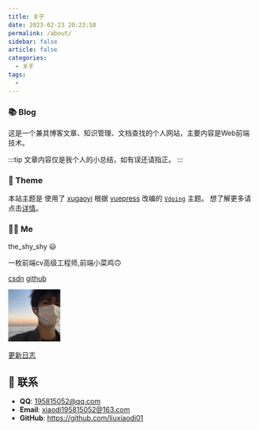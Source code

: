 ```yaml
---
title: 关于
date: 2023-02-23 20:23:58
permalink: /about/
sidebar: false
article: false
categories:
  - 关于
tags:
  - 
---
```


### 📚 Blog

这是一个兼具博客文章、知识管理、文档查找的个人网站，主要内容是Web前端技术。

:::tip
文章内容仅是我个人的小总结，如有误还请指正。
:::

### 🎨 Theme
本站主题是 使用了 [xugaoyi](https://github.com/xugaoyi) 根据 [vuepress](https://vuepress.vuejs.org/zh/) 改编的 [`Vdoing`](https://github.com/xugaoyi/vuepress-theme-vdoing) 主题。 想了解更多请点击[详情](https://github.com/xugaoyi/vuepress-theme-vdoing)。


### 👨‍💻 Me

the_shy_shy 😃

一枚前端cv高级工程师,前端小菜鸡🙃

[csdn](https://blog.csdn.net/m0_51531365/)   [github](https://github.com/liuxiaodi01)    

<img src='/assets/img/my_photo.png' alt='没错是我!' style="width:106px;">

[更新日志](https://gitee.com/its-liu-xiaodi_admin/new-my-blog)


## :email: 联系

- **QQ**: <a :href="qqUrl" class='qq'>195815052@qq.com</a>
- **Email**:  <a href="mailto:xiaodi195815052@163.com">xiaodi195815052@163.com</a>
- **GitHub**: <https://github.com/liuxiaodi01>


<script>
  export default {
    data(){
      return {
        qqUrl: 'tencent://message/?uin=978761587&Site=&Menu=yes' 
      }
    },
    mounted(){
      const flag =  navigator.userAgent.match(/(phone|pad|pod|iPhone|iPod|ios|iPad|Android|Mobile|BlackBerry|IEMobile|MQQBrowser|JUC|Fennec|wOSBrowser|BrowserNG|WebOS|Symbian|Windows Phone)/i);
      if(flag){
        this.qqUrl = 'mqqwpa://im/chat?chat_type=wpa&uin=978761587&version=1&src_type=web&web_src=oicqzone.com'
      }
    }
  }
</script>         
